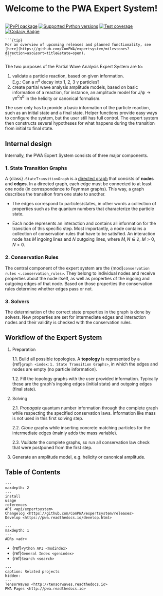 # Welcome to the PWA Expert System!

```{title} Welcome

```

[![PyPI package](https://badge.fury.io/py/expertsystem.svg)](https://pypi.org/project/expertsystem)
[![Supported Python versions](https://img.shields.io/pypi/pyversions/expertsystem)](https://pypi.org/project/expertsystem)
[![Test coverage](https://codecov.io/gh/ComPWA/expertsystem/branch/master/graph/badge.svg)](https://codecov.io/gh/ComPWA/expertsystem)
[![Codacy Badge](https://api.codacy.com/project/badge/Grade/db355758fb0e4654818b85997f03e3b8)](https://www.codacy.com/gh/ComPWA/expertsystem)

````{margin}
```{tip}
For an overview of upcoming releases and planned functionality, see
[here](https://github.com/ComPWA/expertsystem/milestones?direction=asc&sort=title&state=open).
```
````

The two purposes of the Partial Wave Analysis Expert System are to:

1. validate a particle reaction, based on given information. <br> E.g.: Can a
   $\pi^0$ decay into 1, 2, 3 $\gamma$ particles?
2. create partial wave analysis amplitude models, based on basic information of
   a reaction, for instance, an amplitude model for
   $J/\psi \rightarrow \gamma\pi^0\pi^0$ in the helicity or canonical
   formalism.

The user only has to provide a basic information of the particle reaction, such
as an initial state and a final state. Helper functions provide easy ways to
configure the system, but the user still has full control. The expert system
then constructs several hypotheses for what happens during the transition from
initial to final state.

## Internal design

Internally, the PWA Expert System consists of three major components.

### 1. State Transition Graphs

A {class}`.StateTransitionGraph` is a
[directed graph](https://en.wikipedia.org/wiki/Directed_graph) that consists of
**nodes** and **edges**. In a directed graph, each edge must be connected to at
least one node (in correspondence to Feynman graphs). This way, a graph
describes the transition from one state to another.

- The edges correspond to particles/states, in other words a collection of
  properties such as the quantum numbers that characterize the particle state.

- Each node represents an interaction and contains all information for the
  transition of this specific step. Most importantly, a node contains a
  collection of conservation rules that have to be satisfied. An interaction
  node has $M$ ingoing lines and $N$ outgoing lines, where
  $M,N \in \mathbb{Z}$, $M > 0, N > 0$.

### 2. Conservation Rules

The central component of the expert system are the
{mod}`conservation rules <.conservation_rules>`. They belong to individual
nodes and receive properties about the node itself, as well as properties of
the ingoing and outgoing edges of that node. Based on those properties the
conservation rules determine whether edges pass or not.

### 3. Solvers

The determination of the correct state properties in the graph is done by
solvers. New properties are set for intermediate edges and interaction nodes
and their validity is checked with the conservation rules.

## Workflow of the Expert System

1. Preparation

   1.1. Build all possible topologies. A **topology** is represented by a
   {ref}`graph <index:1. State Transition Graphs>`, in which the edges and
   nodes are empty (no particle information).

   1.2. Fill the topology graphs with the user provided information. Typically
   these are the graph's ingoing edges (initial state) and outgoing edges
   (final state).

2. Solving

   2.1. _Propagate_ quantum number information through the complete graph while
   respecting the specified conservation laws. Information like mass is not
   used in this first solving step.

   2.2. _Clone_ graphs while inserting concrete matching particles for the
   intermediate edges (mainly adds the mass variable).

   2.3. _Validate_ the complete graphs, so run all conservation law check that
   were postponed from the first step.

3. Generate an amplitude model, e.g. helicity or canonical amplitude.

## Table of Contents

```{toctree}
---
maxdepth: 2
---
install
usage
references
API <api/expertsystem>
Changelog <https://github.com/ComPWA/expertsystem/releases>
Develop <https://pwa.readthedocs.io/develop.html>
```

```{toctree}
---
maxdepth: 1
---
ADRs <adr>
```

- {ref}`Python API <modindex>`
- {ref}`General Index <genindex>`
- {ref}`Search <search>`

```{toctree}
---
caption: Related projects
hidden:
---
TensorWaves <http://tensorwaves.readthedocs.io>
PWA Pages <http://pwa.readthedocs.io>
```
